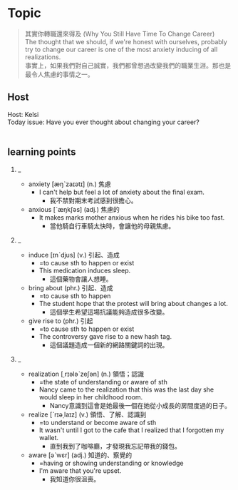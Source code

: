 # Topic

> 其實你轉職還來得及 (Why You Still Have Time To Change Career) <br>
> The thought that we should, if we're honest with ourselves, probably try to change our career is one of the most anxiety inducing of all realizations. <br>
> 事實上，如果我們對自己誠實，我們都曾想過改變我們的職業生涯。那也是最令人焦慮的事情之一。 <br>

## Host
Host: Kelsi
<br>Today issue: Have you ever thought about changing your career?
<br><br>
## learning points
1. _
	* anxiety  [æŋˋzaɪətɪ]  (n.)  焦慮
        - I can't help but feel a lot of anxiety about the final exam.
            + 我不禁對期末考試感到很擔心。
	* anxious  [ˋæŋkʃəs]  (adj.)  焦慮的
        - It makes marks mother anxious when he rides his bike too fast.
            + 當他騎自行車騎太快時，會讓他的母親焦慮。

2. _
	* induce  [ɪnˋdjus]  (v.)  引起、造成
	    * =to cause sth to happen or exist
	    - This medication induces sleep.
	        + 這個藥物會讓人想睡。
	* bring about  (phr.)  引起、造成
	    * =to cause sth to happen
	    - The student hope that the protest will bring about changes a lot.
	        + 這個學生希望這場抗議能夠造成很多改變。
	* give rise to  (phr.)  引起
	    * =to cause sth to happen or exist
	    - The controversy gave rise to a new hash tag.
	        + 這個議題造成一個新的網路關鍵詞的出現。

3. _
	* realization  [͵rɪələˋzeʃən]  (n.)  領悟；認識
	    * =the state of understanding or aware of sth
	    - Nancy came to the realization that this was the last day she would sleep in her childhood room.
	        + Nancy意識到這會是她最後一個在她從小成長的房間度過的日子。
	* realize  [ˋrɪə͵laɪz]  (v.)  領悟、了解、認識到
	    * =to understand or become aware of sth
	    - It wasn't until I got to the cafe that I realized that I forgotten my wallet.
	        + 直到我到了咖啡廳，才發現我忘記帶我的錢包。
	* aware  [əˋwɛr]  (adj.)  知道的、察覺的
	    * =having or showing understanding or knowledge
	    - I'm aware that you're upset.
	        + 我知道你很沮喪。
